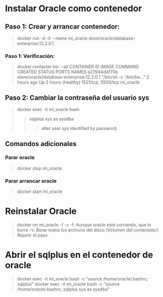 # Instalar Oracle como contenedor

## Paso 1: Crear y arrancar contenedor:
> docker run -d -it --name mi_oracle store/oracle/database-enterprise:12.2.0.1

### Paso 1: Verificación:
> docker container list --all
    CONTAINER ID        IMAGE                                       COMMAND                  CREATED             STATUS                 PORTS                NAMES
    a27944d4f70b        store/oracle/database-enterprise:12.2.0.1   "/bin/sh -c '/bin/ba…"   2 hours ago         Up 2 hours (healthy)   1521/tcp, 5500/tcp   mi_oracle

## Paso 2: Cambiar la contraseña del usuario sys
> docker exec -it mi_oracle bash
>> sqlplus sys as sysdba
>>> alter user sys identified by password;

## Comandos adicionales
### Parar oracle
> docker stop mi_oracle

### Parar arrancar oracle
> docker start mi_oracle

# Reinstalar Oracle
> docker rm mi_oracle -f -v
    -f: Aunque oracle esté corriendo, que lo borre
    -v: Borar todos los archivos del disco (Volumen del contenedor)
Repetir el paso

# Abrir el sqlplus en el contenedor de oracle
> docker exec -it mi_oracle bash -c "source /home/oracle/.bashrc; sqlplus"
> docker exec -it mi_oracle bash -c "source /home/oracle/.bashrc; sqlplus sys as sysdba"